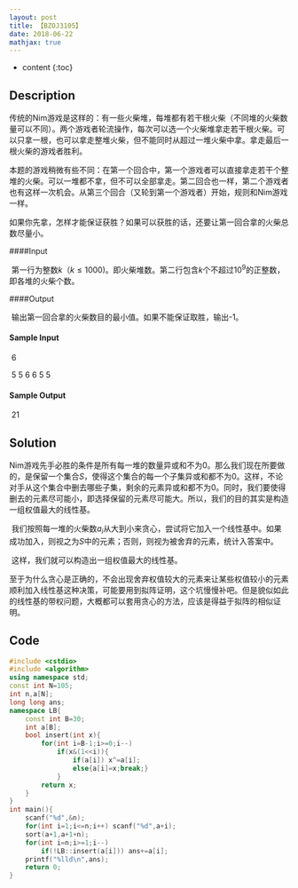 ```yaml
---
layout: post
title: 【BZOJ3105】
date: 2018-06-22
mathjax: true
---
```

* content
{:toc}
## Description

​	传统的Nim游戏是这样的：有一些火柴堆，每堆都有若干根火柴（不同堆的火柴数量可以不同）。两个游戏者轮流操作，每次可以选一个火柴堆拿走若干根火柴。可以只拿一根，也可以拿走整堆火柴，但不能同时从超过一堆火柴中拿。拿走最后一根火柴的游戏者胜利。

​	本题的游戏稍微有些不同：在第一个回合中，第一个游戏者可以直接拿走若干个整堆的火柴。可以一堆都不拿，但不可以全部拿走。第二回合也一样，第二个游戏者也有这样一次机会。从第三个回合（又轮到第一个游戏者）开始，规则和Nim游戏一样。

​	如果你先拿，怎样才能保证获胜？如果可以获胜的话，还要让第一回合拿的火柴总数尽量小。

####Input

​	第一行为整数$k（k\le1000)$。即火柴堆数。第二行包含$k$个不超过$10^9$的正整数，即各堆的火柴个数。 

####Output

​	输出第一回合拿的火柴数目的最小值。如果不能保证取胜，输出-1。 

#### Sample Input 

​	6  

​	5 5 6 6 5 5  

#### Sample Output

​	21



## Solution

​	Nim游戏先手必胜的条件是所有每一堆的数量异或和不为0。那么我们现在所要做的，是保留一个集合$S​$，使得这个集合的每一个子集异或和都不为0。这样，不论对手从这个集合中删去哪些子集，剩余的元素异或和都不为0。同时，我们要使得删去的元素尽可能小，即选择保留的元素尽可能大。所以，我们的目的其实是构造一组权值最大的线性基。

​	我们按照每一堆的火柴数$a_i$从大到小来贪心，尝试将它加入一个线性基中。如果成功加入，则视之为$S$中的元素；否则，则视为被舍弃的元素，统计入答案中。

​	这样，我们就可以构造出一组权值最大的线性基。

​	至于为什么贪心是正确的，不会出现舍弃权值较大的元素来让某些权值较小的元素顺利加入线性基这种决策，可能要用到拟阵证明，这个坑慢慢补吧。但是貌似如此的线性基的带权问题，大概都可以套用贪心的方法，应该是得益于拟阵的相似证明。



## Code

```c++
#include <cstdio>
#include <algorithm>
using namespace std;
const int N=105;
int	n,a[N];	
long long ans;
namespace LB{
	const int B=30;
	int a[B];
	bool insert(int x){
		for(int i=B-1;i>=0;i--)
			if(x&(1<<i)){
				if(a[i]) x^=a[i];
				else{a[i]=x;break;}
			}
		return x;
	}
}
int main(){
	scanf("%d",&n);
	for(int i=1;i<=n;i++) scanf("%d",a+i);
	sort(a+1,a+1+n);
	for(int i=n;i>=1;i--)
		if(!LB::insert(a[i])) ans+=a[i];
	printf("%lld\n",ans);
	return 0;
}
```


